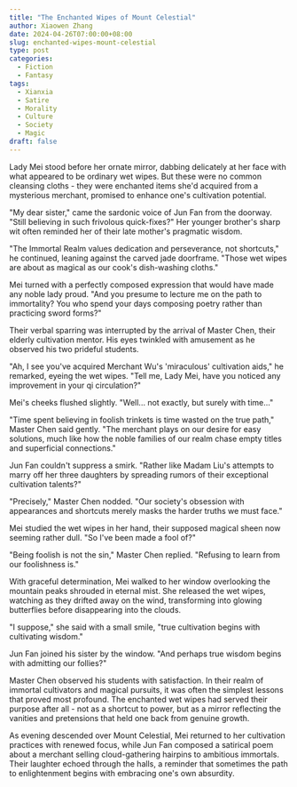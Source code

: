 ```yaml
---
title: "The Enchanted Wipes of Mount Celestial"
author: Xiaowen Zhang
date: 2024-04-26T07:00:00+08:00
slug: enchanted-wipes-mount-celestial
type: post
categories:
  - Fiction
  - Fantasy
tags:
  - Xianxia
  - Satire
  - Morality
  - Culture
  - Society
  - Magic
draft: false
---
```


Lady Mei stood before her ornate mirror, dabbing delicately at her face with what appeared to be ordinary wet wipes. But these were no common cleansing cloths - they were enchanted items she'd acquired from a mysterious merchant, promised to enhance one's cultivation potential.

"My dear sister," came the sardonic voice of Jun Fan from the doorway. "Still believing in such frivolous quick-fixes?" Her younger brother's sharp wit often reminded her of their late mother's pragmatic wisdom.

"The Immortal Realm values dedication and perseverance, not shortcuts," he continued, leaning against the carved jade doorframe. "Those wet wipes are about as magical as our cook's dish-washing cloths."

Mei turned with a perfectly composed expression that would have made any noble lady proud. "And you presume to lecture me on the path to immortality? You who spend your days composing poetry rather than practicing sword forms?"

Their verbal sparring was interrupted by the arrival of Master Chen, their elderly cultivation mentor. His eyes twinkled with amusement as he observed his two prideful students.

"Ah, I see you've acquired Merchant Wu's 'miraculous' cultivation aids," he remarked, eyeing the wet wipes. "Tell me, Lady Mei, have you noticed any improvement in your qi circulation?"

Mei's cheeks flushed slightly. "Well... not exactly, but surely with time..."

"Time spent believing in foolish trinkets is time wasted on the true path," Master Chen said gently. "The merchant plays on our desire for easy solutions, much like how the noble families of our realm chase empty titles and superficial connections."

Jun Fan couldn't suppress a smirk. "Rather like Madam Liu's attempts to marry off her three daughters by spreading rumors of their exceptional cultivation talents?"

"Precisely," Master Chen nodded. "Our society's obsession with appearances and shortcuts merely masks the harder truths we must face."

Mei studied the wet wipes in her hand, their supposed magical sheen now seeming rather dull. "So I've been made a fool of?"

"Being foolish is not the sin," Master Chen replied. "Refusing to learn from our foolishness is."

With graceful determination, Mei walked to her window overlooking the mountain peaks shrouded in eternal mist. She released the wet wipes, watching as they drifted away on the wind, transforming into glowing butterflies before disappearing into the clouds.

"I suppose," she said with a small smile, "true cultivation begins with cultivating wisdom."

Jun Fan joined his sister by the window. "And perhaps true wisdom begins with admitting our follies?"

Master Chen observed his students with satisfaction. In their realm of immortal cultivators and magical pursuits, it was often the simplest lessons that proved most profound. The enchanted wet wipes had served their purpose after all - not as a shortcut to power, but as a mirror reflecting the vanities and pretensions that held one back from genuine growth.

As evening descended over Mount Celestial, Mei returned to her cultivation practices with renewed focus, while Jun Fan composed a satirical poem about a merchant selling cloud-gathering hairpins to ambitious immortals. Their laughter echoed through the halls, a reminder that sometimes the path to enlightenment begins with embracing one's own absurdity.